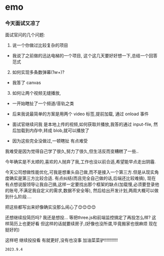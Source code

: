 # emo

### 今天面试又凉了

面试官问的几个问题:

1. 说一个你做过比较复杂的项目

- 我说了之前做的迅达电梯的一个项目, 这个这几天要好好想一下,总结一个回答范式

2. 如何实现多条数弹幕(1w+)?

- 我答了 canvas

3. 如何让两个视频无缝播放,

- 一开始瞎扯了一个频道/音轨之类
- 后来我说最简单的方案是用两个 video 标签,提前加载, 通过 onload 事件

- 面试官继续问我 是本地上传的视频,如何获取并播放,我答的通过 input-file, 然后加载到内存中,转成 blob,就可以播放了

- 因为这些完全没做过,一顿瞎扯 有点难受

我难受是因为觉得自己学了很久,努力了很久,但生活反而变糟糕了一些..

今年确实是不太顺的,喜欢的人抛弃了我,工作也没以前合适,希望能早点走出阴霾.

今天公司想做性能优化,可我是想重头自己做,而不是接入一个第三方.但是从现实角度确实是第三方比较合适. 有点纠结(而且完全自己做的话,后端还比较难搞), 现在有点想说服领导让我自己搞,这样一定要找出那个框架的缺点(加载慢,必须要登录他的账号,不满足我自定义的需求,数据不安全等),
然后给出开发计划,两周大概可以做到什么阶段....


把这些都写出来好像确实没那么闹心了😊😊😊😊


还想继续投简历吗?
我还是想投... 
等把three.js和前端监控搞定了再投怎么样? 这样简历上也更好看
但这样的话就要续房子,(好像也没所谓,毕竟搬家也很麻烦 现在挺好的)


这样吧 继续投投看 有就更好,没有也没事
加油菜菜驴!!!!!!!!!!!

`2023.9.4`



